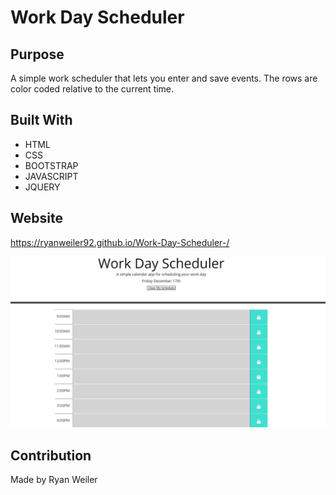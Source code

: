# Work Day Scheduler 

## Purpose
A simple work scheduler that lets you enter and save events. The rows are color coded relative to the current time.

## Built With
* HTML
* CSS
* BOOTSTRAP
* JAVASCRIPT
* JQUERY

## Website
https://ryanweiler92.github.io/Work-Day-Scheduler-/

![Work Day Scheduler-Screenshot](Assets/Images/Work-Day-Scheduler-Screenshot.jpg)

## Contribution
Made by Ryan Weiler
